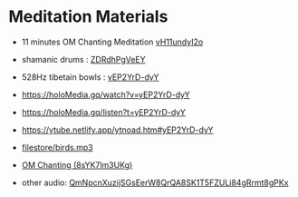 # Meditation Materials

<base href="http://127.0.0.1:8044/ipfs/QmNpcnXuzijSGsEerW8QrQA8SK1T5FZULi84gRrmt8gPKx/filestore/">

* 11 minutes OM Chanting Meditation [vH11undyI2o](OM-MANTRA_MEDITATION_11-Minutes-vH11undyI2o.mp3)
* shamanic drums : [ZDRdhPgVeEY](https://ytube.netlify.app/ytnoad.htm#ZDRdhPgVeEY)

* 528Hz tibetain bowls : [yEP2YrD-dyY](mp3/528Hz%20_%20Big%20Tibetan%20Singing%20Bowl%20Music%20for%20Healing%20&%20Meditation-yEP2YrD-dyY.mp3)
* https://holoMedia.gq/watch?v=yEP2YrD-dyY
* https://holoMedia.gq/listen?t=yEP2YrD-dyY
* https://ytube.netlify.app/ytnoad.htm#yEP2YrD-dyY


* [filestore/birds.mp3](http://127.0.0.1:8044/ipfs/QmUZB2YJbaGrksNe6Uh6a1R8Ty9wufT8t5VbXLEE984S7K)
* [OM Chanting (8sYK7lm3UKg)](OM_Chanting-8sYK7lm3UKg.mp3)


* other audio: [QmNpcnXuzijSGsEerW8QrQA8SK1T5FZULi84gRrmt8gPKx](..)
